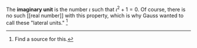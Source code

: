 The **imaginary unit** is the number $\iota$ such that $\iota^2 + 1 = 0$. Of course, there is no such [[real number]] with this property, which is why Gauss wanted to call these "lateral units." [^source]

[^source]: Find a source for this.